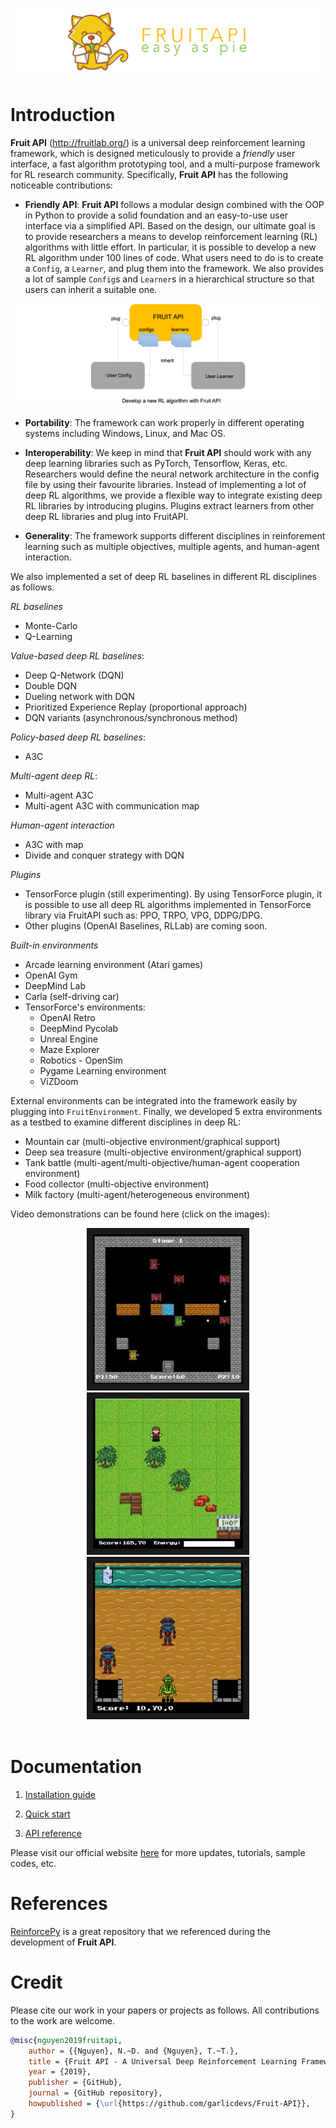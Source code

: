 ![Logo](./fruit/docs/images/home-logo.png)

# Introduction

**Fruit API** (http://fruitlab.org/) is a universal deep reinforcement learning framework, 
which is designed meticulously to provide a *friendly* user interface, a fast algorithm 
prototyping tool, and a multi-purpose framework for RL research community. Specifically, 
**Fruit API** has the following noticeable contributions:

* **Friendly API**: **Fruit API** follows a modular design combined with the OOP in Python
to provide a solid foundation and an easy-to-use user interface via a simplified 
API. Based on the design, our ultimate goal is to provide researchers a means to 
develop reinforcement learning (RL) algorithms with little effort. In particular, 
it is possible to develop a new RL algorithm under 100 lines of code. What users 
need to do is to create a `Config`, a `Learner`, and plug them into the framework. We
also provides a lot of sample `Config`s and `Learner`s in a hierarchical structure
so that users can inherit a suitable one.

![Figure 1](./fruit/docs/images/figure_1.png)

* **Portability**: The framework can work properly in different operating systems including
Windows, Linux, and Mac OS.

* **Interoperability**: We keep in mind that **Fruit API** should work with any deep learning
libraries such as PyTorch, Tensorflow, Keras, etc. Researchers would define the neural 
network architecture in the config file by using their favourite libraries. Instead of 
implementing a lot of deep RL algorithms, we provide a flexible way to integrate 
existing deep RL libraries by introducing plugins. Plugins extract learners from other deep RL 
libraries and plug into FruitAPI.

* **Generality**: The framework supports different disciplines in reinforement learning 
such as multiple objectives, multiple agents, and human-agent interaction.

We also implemented a set of deep RL baselines in different RL disciplines as follows.

*RL baselines*
 
 * Monte-Carlo
 * Q-Learning

*Value-based deep RL baselines*:

 * Deep Q-Network (DQN)
 * Double DQN
 * Dueling network with DQN
 * Prioritized Experience Replay (proportional approach)
 * DQN variants (asynchronous/synchronous method)
 
*Policy-based deep RL baselines*:

 * A3C
 
*Multi-agent deep RL*:

 * Multi-agent A3C
 * Multi-agent A3C with communication map

 
*Human-agent interaction*

 * A3C with map
 * Divide and conquer strategy with DQN
 
*Plugins*

 * TensorForce plugin (still experimenting). By using TensorForce plugin, it is possible to use all deep RL 
 algorithms implemented in TensorForce library via FruitAPI such as: PPO, TRPO, VPG, DDPG/DPG.
 * Other plugins (OpenAI Baselines, RLLab) are coming soon.
 
*Built-in environments*

 * Arcade learning environment (Atari games)
 * OpenAI Gym
 * DeepMind Lab
 * Carla (self-driving car)
 * TensorForce's environments:
    * OpenAI Retro
    * DeepMind Pycolab
    * Unreal Engine
    * Maze Explorer
    * Robotics - OpenSim
    * Pygame Learning environment
    * ViZDoom
 
External environments can be integrated into the framework easily by plugging into 
`FruitEnvironment`. Finally, we developed 5 extra environments as a testbed to examine different 
disciplines in deep RL:

* Mountain car (multi-objective environment/graphical support)
* Deep sea treasure (multi-objective environment/graphical support)
* Tank battle (multi-agent/multi-objective/human-agent cooperation environment)
* Food collector (multi-objective environment)
* Milk factory (multi-agent/heterogeneous environment)
 
Video demonstrations can be found here (click on the images):

<div align="center">
  <a href="https://www.youtube.com/watch?v=WCa6n1F6UM8" target="_blank">
    <img src="fruit/docs/images/screen_1.jpg"
         alt="Fruit API - Tank Battle"
         width="240" height="240" border="10" />
  </a>
  <a href="https://www.youtube.com/watch?v=eoud2D0nW1k" target="_blank">
    <img src="fruit/docs/images/screen_2.jpg"
         alt="Fruit API - Milk Factory"
         width="240" height="240" border="10" />
  </a>
  <a href="https://www.youtube.com/watch?v=usJP9Gr9nkM" target="_blank">
    <img src="fruit/docs/images/screen_3.jpg"
         alt="Fruit API - Food Collector"
         width="240" height="240" border="10" />
  </a>
  <br /><br />
</div>
 
# Documentation

1. [Installation guide](http://fruitlab.org/installation_2.html)

2. [Quick start](http://fruitlab.org/examples.html)

3. [API reference](http://fruitlab.org/api.html)

Please visit our official website [here](http://fruitlab.org/) for more updates, tutorials, sample codes, etc.

# References

[ReinforcePy](https://github.com/Islandman93/reinforcepy) is a great repository that we referenced during
the development of **Fruit API**.

# Credit

Please cite our work in your papers or projects as follows. All contributions to the work are welcome.

```bibtex
@misc{nguyen2019fruitapi,
    author = {{Nguyen}, N.~D. and {Nguyen}, T.~T.},
    title = {Fruit API - A Universal Deep Reinforcement Learning Framework},
    year = {2019},
    publisher = {GitHub},
    journal = {GitHub repository},
    howpublished = {\url{https://github.com/garlicdevs/Fruit-API}},
}
```
